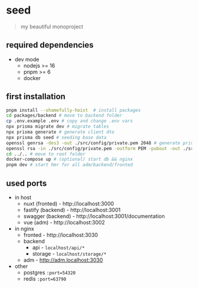 # seed
> my beautiful monoproject

## required dependencies
- dev mode
	- nodejs >= 16
	- pnpm >= 6
	- docker

## first installation
```bash
pnpm install --shamefully-hoist  # install packages
cd packages/backend # move to backend folder
cp .env.example .env # copy and change .env vars
npx prisma migrate dev # migrate tables
npx prisma generate # generate client dto
npx prisma db seed # seeding base data
openssl genrsa -des3 -out ./src/config/private.pem 2048 # generate private.key for jwt
openssl rsa -in ./src/config/private.pem -outform PEM -pubout -out ./src/config/public.pem # generate public.key for jwt
cd ../.. # move to root folder
docker-compose up # (optional) start db && nginx
pnpm dev # start hmr for all adm/backend/fronted
```

## used ports
- in host
	- nuxt (fronted) - http://localhost:3000
	- fastify (backend) - http://localhost:3001
	- swagger (backend) - http://localhost:3001/documentation
	- vue (adm) - http://localhost:3002
- in nginx
	- fronted - http://localhost:3030
	- backend
		- api - `localhost/api/*`
		- storage - `localhost/storage/*`
	- adm - http://adm.localhost:3030
- other
	- postgres `:port=54320`
	- redis `:port=63790`

